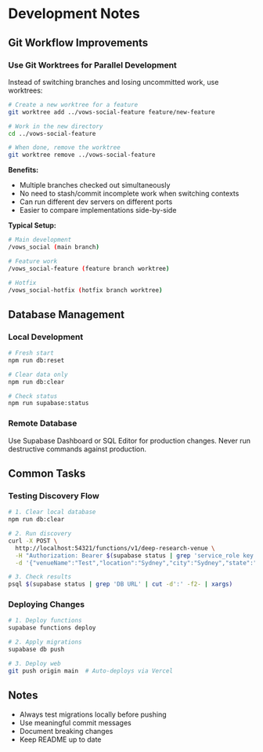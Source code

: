 # Development Notes

## Git Workflow Improvements

### Use Git Worktrees for Parallel Development

Instead of switching branches and losing uncommitted work, use worktrees:

```bash
# Create a new worktree for a feature
git worktree add ../vows-social-feature feature/new-feature

# Work in the new directory
cd ../vows-social-feature

# When done, remove the worktree
git worktree remove ../vows-social-feature
```

**Benefits:**
- Multiple branches checked out simultaneously
- No need to stash/commit incomplete work when switching contexts
- Can run different dev servers on different ports
- Easier to compare implementations side-by-side

**Typical Setup:**
```bash
# Main development
/vows_social (main branch)

# Feature work
/vows_social-feature (feature branch worktree)

# Hotfix
/vows_social-hotfix (hotfix branch worktree)
```

## Database Management

### Local Development

```bash
# Fresh start
npm run db:reset

# Clear data only
npm run db:clear

# Check status
npm run supabase:status
```

### Remote Database

Use Supabase Dashboard or SQL Editor for production changes.
Never run destructive commands against production.

## Common Tasks

### Testing Discovery Flow

```bash
# 1. Clear local database
npm run db:clear

# 2. Run discovery
curl -X POST \
  http://localhost:54321/functions/v1/deep-research-venue \
  -H "Authorization: Bearer $(supabase status | grep 'service_role key' | cut -d':' -f2 | xargs)" \
  -d '{"venueName":"Test","location":"Sydney","city":"Sydney","state":"NSW"}'

# 3. Check results
psql $(supabase status | grep 'DB URL' | cut -d':' -f2- | xargs)
```

### Deploying Changes

```bash
# 1. Deploy functions
supabase functions deploy

# 2. Apply migrations
supabase db push

# 3. Deploy web
git push origin main  # Auto-deploys via Vercel
```

## Notes

- Always test migrations locally before pushing
- Use meaningful commit messages
- Document breaking changes
- Keep README up to date
